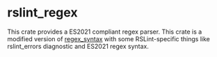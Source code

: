 # rslint_regex

This crate provides a ES2021 compliant regex parser. This crate is a modified version of [regex_syntax](https://github.com/rust-lang/regex/tree/master/regex-syntax) with some RSLint-specific things like rslint_errors diagnostic and ES2021 regex syntax.
